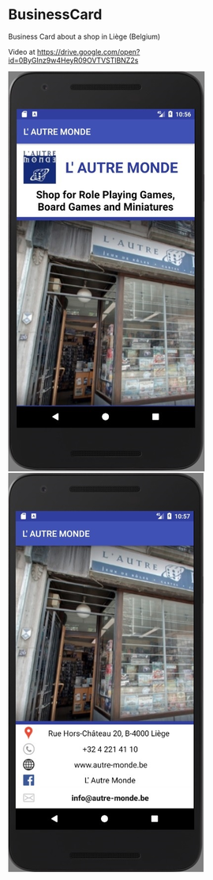 # BusinessCard
Business Card about a shop in Liège (Belgium)

Video at https://drive.google.com/open?id=0ByGInz9w4HeyR09OVTVSTlBNZ2s

![Screenshot](https://github.com/JCoupier/BusinessCard/blob/master/Final%201.jpg?raw=true)
![Screenshot](https://github.com/JCoupier/BusinessCard/blob/master/Final%202.jpg?raw=true)
